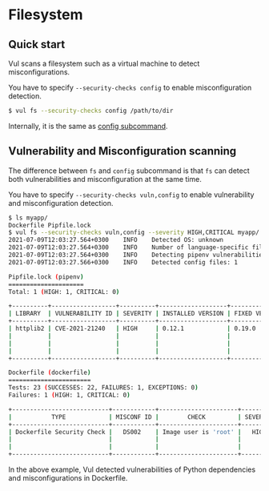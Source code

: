 # Filesystem

## Quick start

Vul scans a filesystem such as a virtual machine to detect misconfigurations.

You have to specify `--security-checks config` to enable misconfiguration detection.

```bash
$ vul fs --security-checks config /path/to/dir
```

Internally, it is the same as [config subcommand](iac.md).

## Vulnerability and Misconfiguration scanning
The difference between `fs` and `config` subcommand is that `fs` can detect both vulnerabilities and misconfiguration at the same time.

You have to specify `--security-checks vuln,config` to enable vulnerability and misconfiguration detection.

``` bash
$ ls myapp/
Dockerfile Pipfile.lock
$ vul fs --security-checks vuln,config --severity HIGH,CRITICAL myapp/
2021-07-09T12:03:27.564+0300    INFO    Detected OS: unknown
2021-07-09T12:03:27.564+0300    INFO    Number of language-specific files: 1
2021-07-09T12:03:27.564+0300    INFO    Detecting pipenv vulnerabilities...
2021-07-09T12:03:27.566+0300    INFO    Detected config files: 1

Pipfile.lock (pipenv)
=====================
Total: 1 (HIGH: 1, CRITICAL: 0)

+----------+------------------+----------+-------------------+---------------+---------------------------------------+
| LIBRARY  | VULNERABILITY ID | SEVERITY | INSTALLED VERSION | FIXED VERSION |                 TITLE                 |
+----------+------------------+----------+-------------------+---------------+---------------------------------------+
| httplib2 | CVE-2021-21240   | HIGH     | 0.12.1            | 0.19.0        | python-httplib2: Regular              |
|          |                  |          |                   |               | expression denial of                  |
|          |                  |          |                   |               | service via malicious header          |
|          |                  |          |                   |               | -->avd.khulnasoft.com/nvd/cve-2021-21240 |
+----------+------------------+----------+-------------------+---------------+---------------------------------------+

Dockerfile (dockerfile)
=======================
Tests: 23 (SUCCESSES: 22, FAILURES: 1, EXCEPTIONS: 0)
Failures: 1 (HIGH: 1, CRITICAL: 0)

+---------------------------+------------+----------------------+----------+------------------------------------------+
|           TYPE            | MISCONF ID |        CHECK         | SEVERITY |                 MESSAGE                  |
+---------------------------+------------+----------------------+----------+------------------------------------------+
| Dockerfile Security Check |   DS002    | Image user is 'root' |   HIGH   | Last USER command in                     |
|                           |            |                      |          | Dockerfile should not be 'root'          |
|                           |            |                      |          | -->avd.khulnasoft.com/appshield/ds002       |
+---------------------------+------------+----------------------+----------+------------------------------------------+
```

In the above example, Vul detected vulnerabilities of Python dependencies and misconfigurations in Dockerfile.